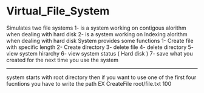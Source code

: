 # Virtual_File_System
Simulates two file systems 
 1- is a system working on contigous alorithm when dealing with hard disk
 2- is a system working on Indexing alorithm when dealing with hard disk
System provides some functions 
1- Create file with specific length 
2- Create directory
3- delete file 
4- delete directory 
5- view system hirarchy 
6- view system status ( Hard disk )
7- save what you created for the next time you use the system 

--------------------------------------------------------------
system starts with root directory then if you want to use one of the first 
four fucntions you have to write the path 
EX CreateFile root/file.txt 100
 

